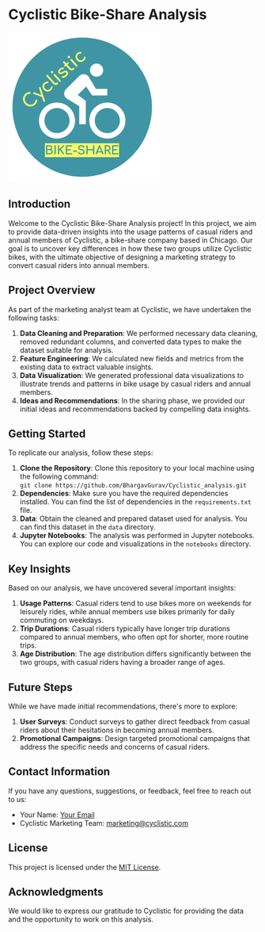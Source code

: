 <h1>Cyclistic Bike-Share Analysis</h1>

<img src="logo.png" alt="Cyclistic Logo"> 

<h2>Introduction</h2>

<p>Welcome to the Cyclistic Bike-Share Analysis project! In this project, we aim to provide data-driven insights into the usage patterns of casual riders and annual members of Cyclistic, a bike-share company based in Chicago. Our goal is to uncover key differences in how these two groups utilize Cyclistic bikes, with the ultimate objective of designing a marketing strategy to convert casual riders into annual members.</p>

<h2>Project Overview</h2>

<p>As part of the marketing analyst team at Cyclistic, we have undertaken the following tasks:</p>

<ol>
  <li><strong>Data Cleaning and Preparation</strong>: We performed necessary data cleaning, removed redundant columns, and converted data types to make the dataset suitable for analysis.</li>
  <li><strong>Feature Engineering</strong>: We calculated new fields and metrics from the existing data to extract valuable insights.</li>
  <li><strong>Data Visualization</strong>: We generated professional data visualizations to illustrate trends and patterns in bike usage by casual riders and annual members.</li>
  <li><strong>Ideas and Recommendations</strong>: In the sharing phase, we provided our initial ideas and recommendations backed by compelling data insights.</li>
</ol>

<h2>Getting Started</h2>

<p>To replicate our analysis, follow these steps:</p>

<ol>
  <li><strong>Clone the Repository</strong>: Clone this repository to your local machine using the following command:<br>
    <code>git clone https://github.com/BhargavGurav/Cyclistic_analysis.git</code></li>
  <li><strong>Dependencies</strong>: Make sure you have the required dependencies installed. You can find the list of dependencies in the <code>requirements.txt</code> file.</li>
  <li><strong>Data</strong>: Obtain the cleaned and prepared dataset used for analysis. You can find this dataset in the <code>data</code> directory.</li>
  <li><strong>Jupyter Notebooks</strong>: The analysis was performed in Jupyter notebooks. You can explore our code and visualizations in the <code>notebooks</code> directory.</li>
</ol>

<h2>Key Insights</h2>

<p>Based on our analysis, we have uncovered several important insights:</p>

<ol>
  <li><strong>Usage Patterns</strong>: Casual riders tend to use bikes more on weekends for leisurely rides, while annual members use bikes primarily for daily commuting on weekdays.</li>
  <li><strong>Trip Durations</strong>: Casual riders typically have longer trip durations compared to annual members, who often opt for shorter, more routine trips.</li>
  <li><strong>Age Distribution</strong>: The age distribution differs significantly between the two groups, with casual riders having a broader range of ages.</li>
</ol>

<h2>Future Steps</h2>

<p>While we have made initial recommendations, there's more to explore:</p>

<ol>
  <li><strong>User Surveys</strong>: Conduct surveys to gather direct feedback from casual riders about their hesitations in becoming annual members.</li>
  <li><strong>Promotional Campaigns</strong>: Design targeted promotional campaigns that address the specific needs and concerns of casual riders.</li>
</ol>

<h2>Contact Information</h2>

<p>If you have any questions, suggestions, or feedback, feel free to reach out to us:</p>

<ul>
  <li>Your Name: <a href="mailto:your.email@example.com">Your Email</a></li>
  <li>Cyclistic Marketing Team: <a href="mailto:marketing@cyclistic.com">marketing@cyclistic.com</a></li>
</ul>

<h2>License</h2>

<p>This project is licensed under the <a href="LICENSE">MIT License</a>.</p>

<h2>Acknowledgments</h2>

<p>We would like to express our gratitude to Cyclistic for providing the data and the opportunity to work on this analysis.</p>

